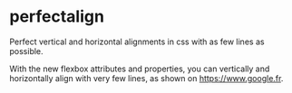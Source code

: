 # perfectalign
Perfect vertical and horizontal alignments in css with as few lines as possible.

With the new flexbox attributes and properties, you can vertically and horizontally align with very few lines, as shown on https://www.google.fr.
